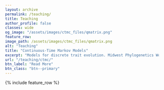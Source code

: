 ```yaml
---
layout: archive
permalink: /teaching/
title: Teaching
author_profile: false
classes: wide
og_image: "/assets/images/ctmc_files/qmatrix.png"
feature_row:
image_path: /assets/images/ctmc_files/qmatrix.png
alt: "Teaching"
title: "Continuous-Time Markov Models"
excerpt: "Models for discrete trait evolution. Midwest Phylogenetics Workshop Lecture 2019"
url: "/teaching/ctmc/"
btn_label: "Read More"
btn_class: "btn--primary"
---
```



{% include feature_row %}
